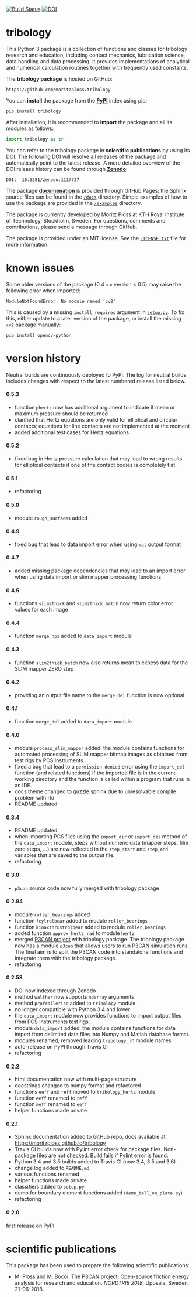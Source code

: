 [![Build Status](https://travis-ci.org/moritzploss/tribology.png)](https://travis-ci.org/moritzploss/tribology)
[![DOI](https://zenodo.org/badge/110825481.svg)](https://zenodo.org/badge/latestdoi/110825481)


# tribology
This Python 3 package is a collection of functions and classes for
tribology research and education, including contact mechanics,
lubrication science, data handling and data processing. It provides 
implementations of analytical and numerical calculation routines together with 
frequently used constants.

The **tribology package** is hosted on GitHub:

    https://github.com/moritzploss/tribology

You can **install** the package from the
**<a href="https://pypi.python.org/pypi/tribology" target="_blank">PyPI</a>**
index using pip:

    pip install tribology

After installation, it is recommended to **import** the package and all
its modules as follows:

```python
import tribology as tr
```

You can refer to the tribology package in **scientific publications** by
using its DOI. The following DOI will resolve all releases of the
package and automatically point to the latest release. A more detailed
overview of the DOI release history can be found through
**<a href="https://doi.org/10.5281/zenodo.1117727" target="_blank">Zenodo</a>**:

    DOI:  10.5281/zenodo.1117727

The package
**<a href="https://moritzploss.github.io/tribology" target="_blank">
documenation</a>** is provided through GitHub Pages; the Sphinx source files
can be found in the [`/docs`](./docs) directory. Simple examples of how to use 
the package are provided in the [`/examples`](./examples) directory.

The package is currently developed by Moritz Ploss at KTH Royal Institute of 
Technology, Stockholm, Sweden. For questions, comments and contributions, please 
send a message through GitHub.

The package is provided under an MIT license. See the 
[`LICENSE.txt`](LICENSE.txt) file for more information.


# known issues
Some older versions of the package (0.4 <= version < 0.5) may raise the 
following error when imported:

    ModuleNotFoundError: No module named 'cv2'

This is caused by a missing `install_requires` argument in
[`setup.py`](./setup.py). To fix this, either update to a later version of the
package, or install the missing `cv2` package manually:

    pip install opencv-python


# version history

Neutral builds are continuously deployed to PyPI. The log for
neutral builds includes changes with respect to the latest numbered
release listed below.

#### 0.5.3
- function `phertz` now has additional argument to indicate if mean or maximum
  pressure should be returned
- clarified that Hertz equations are only valid for elliptical and circular
  contacts; equations for line contacts are not implemented at the moment
- added additional test cases for Hertz equations

#### 0.5.2
- fixed bug in Hertz pressure calculation that may lead to wrong results for
  elliptical contacts if one of the contact bodies is completely flat

#### 0.5.1
- refactoring


#### 0.5.0
- module `rough_surfaces` added


#### 0.4.9
- fixed bug that lead to data import error when using `mat` output format


#### 0.4.7
- added missing package dependencies that may lead to an import error when using
  data import or slim mapper processing functions


#### 0.4.5
- functions `slim2thick` and `slim2thick_batch` now return color error values
  for each image 

#### 0.4.4
- function `merge_npz` added to `data_import` module

#### 0.4.3
- function `slim2thick_batch` now also returns mean thickness data for the SLIM
  mapper ZERO step

#### 0.4.2
- providing an output file name to the `merge_del` function is now optional 

#### 0.4.1
- function `merge_del` added to `data_import` module

#### 0.4.0
- module `process_slim_mapper` added. the module contains functions for 
  automated processing of SLIM mapper bitmap images as obtained from test rigs 
  by PCS Instruments.
- fixed a bug that lead to a `permission denied` error using the `import_del`
  function (and related functions) if the imported file is in the current working
  directory and the function is called within a program that runs in an IDE.
- docs theme changed to guzzle sphinx due to unresolvable compile problem with 
  rtd
- README updated


#### 0.3.4
- README updated
- when importing PCS files using the `import_dir` or `import_del` method of the
  `data_import` module, steps without numeric data (mapper steps, film zero 
  steps, ...) are now reflected in the `step_start` and `step_end` variables
  that are saved to the output file. 
- refactoring


#### 0.3.0
- `p3can` source code now fully merged with tribology package


#### 0.2.94

- module `roller_bearings` added
- function `fcylrolbear` added to module `roller_bearings`
- function `kinaxthrustrolbear` added to module `roller_bearings`
- added function `approx_hertz_rad` to module `hertz`
- merged <a href="https://github.com/moritzploss/p3can" target="_blank">
P3CAN project</a> with tribology package. The tribology package now has
a module `p3can` that allows users to run P3CAN simulation runs. The
final aim is to split the P3CAN code into standalone functions and
integrate them with the tribology package.
- refactoring


#### 0.2.58

- DOI now indexed through Zenodo
- method `walther` now supports `ndarray` arguments
- method `profrolleriso` added to `tribology` module
- no longer compatible with Python 3.4 and lower
- the `data_import` module now provides functions to import output files
from PCS Instruments test rigs.
- module `data_import` added. the module contains functions for data
import from delimited data files into Numpy and Matlab database format.
- modules renamed, removed leading `tribology_` in module names
- auto-release on PyPI through Travis CI
- refactoring


#### 0.2.2

- html documentation now with multi-page structure
- docstrings changed to numpy format and refactored
- functions `eeff` and `reff` moved to `tribology_hertz` module
- function `eeff` renamed to `reff`
- function `meff` renamed to `eeff`
- helper functions made private


#### 0.2.1
- Sphinx documentation added to GitHub repo, docs available at
https://moritzploss.github.io/tribology
-  Travis CI builds now with Pylint error check for package files.
Non-package files are not checked. Build fails if Pylint error is found.
- Python 3.4 and 3.5 builds added to Travis CI (now 3.4, 3.5 and 3.6)
- change log added to `README.md`
- various functions renamed
- helper functions made private
- classifiers added to `setup.py`
- demo for boundary element functions added (`demo_ball_on_plate.py`)
- refactoring

#### 0.2.0
first release on PyPI


# scientific publications
This package has been used to prepare the following scientific publications:

- M. Ploss and M. Bocoi. The P3CAN project: Open-source friction energy analysis 
  for research and education. *NORDTRIB 2018*, Uppsala, Sweden, 21-06-2018.

